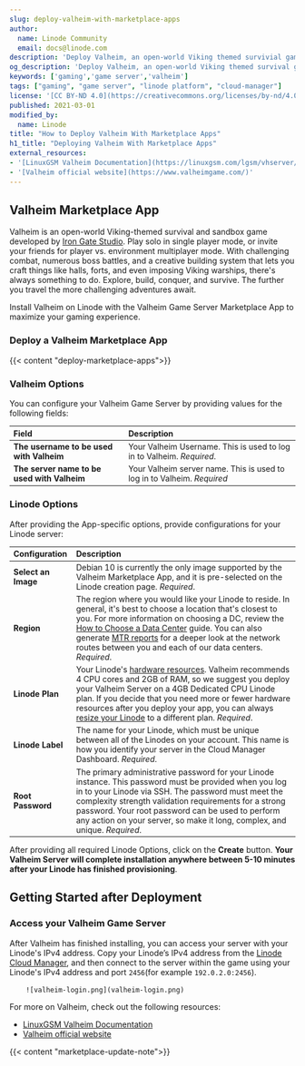 ```yaml
---
slug: deploy-valheim-with-marketplace-apps
author:
  name: Linode Community
  email: docs@linode.com
description: 'Deploy Valheim, an open-world Viking themed survivial game, on Linode using Marketplace Apps.'
og_description: 'Deploy Valheim, an open-world Viking themed survival game, on Linode using Marketplace Apps.'
keywords: ['gaming','game server','valheim']
tags: ["gaming", "game server", "linode platform", "cloud-manager"]
license: '[CC BY-ND 4.0](https://creativecommons.org/licenses/by-nd/4.0)'
published: 2021-03-01
modified_by:
  name: Linode
title: "How to Deploy Valheim With Marketplace Apps"
h1_title: "Deploying Valheim With Marketplace Apps"
external_resources:
- '[LinuxGSM Valheim Documentation](https://linuxgsm.com/lgsm/vhserver/)'
- '[Valheim official website](https://www.valheimgame.com/)'
---
```


## Valheim Marketplace App

<!-- Intro paragraph describing the app and what it accomplishes. -->
Valheim is an open-world Viking-themed survival and sandbox game developed by [Iron Gate Studio](https://irongatestudio.se/). Play solo in single player mode, or invite your friends for player vs. environment multiplayer mode. With challenging combat, numerous boss battles, and a creative building system that lets you craft things like halls, forts, and even imposing Viking warships, there's always something to do. Explore, build, conquer, and survive. The further you travel the more challenging adventures await.

Install Valheim on Linode with the Valheim Game Server Marketplace App to maximize your gaming experience.

### Deploy a Valheim Marketplace App

<!-- shortguide used by every Marketplace app to describe how to deploy from the Cloud Manger -->

{{< content "deploy-marketplace-apps">}}

### Valheim Options

<!-- The following table has three parts. The UDF name, in bold and in one column, followed by
     UDF description in the second column. The description is in normal text, with an optional
     "Required." tag at the end of the description, in italics, if the field is mandatory. -->
You can configure your Valheim Game Server by providing values for the following fields:

| **Field** | **Description** |
|:--------------|:------------|
| **The username to be used with Valheim** | Your Valheim Username. This is used to log in to Valheim. *Required*. |
| **The server name to be used with Valheim** | Your Valheim server name. This is used to log in to Valheim. *Required* |

### Linode Options

After providing the App-specific options, provide configurations for your Linode server:
<!-- Be sure to edit the Select an Image and Linode Plan to match app's needs -->

| **Configuration** | **Description** |
|:--------------|:------------|
| **Select an Image** | Debian 10 is currently the only image supported by the Valheim Marketplace App, and it is pre-selected on the Linode creation page. *Required*. |
| **Region** | The region where you would like your Linode to reside. In general, it's best to choose a location that's closest to you. For more information on choosing a DC, review the [How to Choose a Data Center](/docs/guides/how-to-choose-a-data-center) guide. You can also generate [MTR reports](/docs/guides/diagnosing-network-issues-with-mtr/) for a deeper look at the network routes between you and each of our data centers. *Required*. |
| **Linode Plan** | Your Linode's [hardware resources](/docs/guides/how-to-choose-a-linode-plan/#hardware-resource-definitions). Valheim recommends 4 CPU cores and 2GB of RAM, so we suggest you deploy your Valheim Server on a 4GB Dedicated CPU Linode plan. If you decide that you need more or fewer hardware resources after you deploy your app, you can always [resize your Linode](/docs/guides/resizing-a-linode/) to a different plan. *Required*. |
| **Linode Label** | The name for your Linode, which must be unique between all of the Linodes on your account. This name is how you identify your server in the Cloud Manager Dashboard. *Required*. |
| **Root Password** | The primary administrative password for your Linode instance. This password must be provided when you log in to your Linode via SSH. The password must meet the complexity strength validation requirements for a strong password. Your root password can be used to perform any action on your server, so make it long, complex, and unique. *Required*. |

<!-- the following disclaimer lets the user know how long it will take
     to deploy the app -->
After providing all required Linode Options, click on the **Create** button. **Your Valheim Server will complete installation anywhere between 5-10 minutes after your Linode has finished provisioning**.

## Getting Started after Deployment

<!-- the following headings and paragraphs outline the steps necessary
     to access and interact with the Marketplace app. -->

### Access your Valheim Game Server

After Valheim has finished installing, you can access your server with your Linode's IPv4 address. Copy your Linode’s IPv4 address from the [Linode Cloud Manager](https://cloud.linode.com), and then connect to the server within the game using your Linode's IPv4 address and port `2456`(for example `192.0.2.0:2456`).

        ![valheim-login.png](valheim-login.png)

For more on Valheim, check out the following resources:

- [LinuxGSM Valheim Documentation](https://linuxgsm.com/lgsm/vhserver/)
- [Valheim official website](https://www.valheimgame.com/)

<!-- the following shortcode informs the user that Linode does not provide automatic updates
     to the Marketplace app, and that the user is responsible for the security and longevity
     of the installation. -->
{{< content "marketplace-update-note">}}